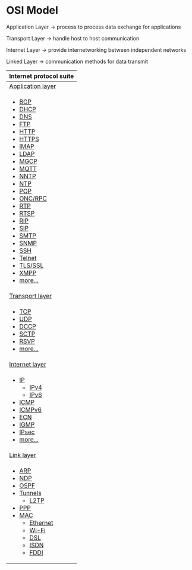 # OSI Model

Application Layer -&gt; process to process data exchange for applications 

Transport Layer -&gt; handle host to host communication 

Internet Layer -&gt; provide internetworking between independent networks

Linked Layer -&gt; communication methods for data transmit





<table>
  <thead>
    <tr>
      <th style="text-align:left">Internet protocol suite</th>
    </tr>
  </thead>
  <tbody>
    <tr>
      <td style="text-align:left"><a href="https://en.wikipedia.org/wiki/Application_layer">Application layer</a>
      </td>
    </tr>
    <tr>
      <td style="text-align:left">
        <ul>
          <li><a href="https://en.wikipedia.org/wiki/Border_Gateway_Protocol">BGP</a>
          </li>
          <li><a href="https://en.wikipedia.org/wiki/Dynamic_Host_Configuration_Protocol">DHCP</a>
          </li>
          <li><a href="https://en.wikipedia.org/wiki/Domain_Name_System">DNS</a>
          </li>
          <li><a href="https://en.wikipedia.org/wiki/File_Transfer_Protocol">FTP</a>
          </li>
          <li><a href="https://en.wikipedia.org/wiki/Hypertext_Transfer_Protocol">HTTP</a>
          </li>
          <li><a href="https://en.wikipedia.org/wiki/HTTPS">HTTPS</a>
          </li>
          <li><a href="https://en.wikipedia.org/wiki/Internet_Message_Access_Protocol">IMAP</a>
          </li>
          <li><a href="https://en.wikipedia.org/wiki/Lightweight_Directory_Access_Protocol">LDAP</a>
          </li>
          <li><a href="https://en.wikipedia.org/wiki/Media_Gateway_Control_Protocol">MGCP</a>
          </li>
          <li><a href="https://en.wikipedia.org/wiki/MQTT">MQTT</a>
          </li>
          <li><a href="https://en.wikipedia.org/wiki/Network_News_Transfer_Protocol">NNTP</a>
          </li>
          <li><a href="https://en.wikipedia.org/wiki/Network_Time_Protocol">NTP</a>
          </li>
          <li><a href="https://en.wikipedia.org/wiki/Post_Office_Protocol">POP</a>
          </li>
          <li><a href="https://en.wikipedia.org/wiki/Open_Network_Computing_Remote_Procedure_Call">ONC/RPC</a>
          </li>
          <li><a href="https://en.wikipedia.org/wiki/Real-time_Transport_Protocol">RTP</a>
          </li>
          <li><a href="https://en.wikipedia.org/wiki/Real_Time_Streaming_Protocol">RTSP</a>
          </li>
          <li><a href="https://en.wikipedia.org/wiki/Routing_Information_Protocol">RIP</a>
          </li>
          <li><a href="https://en.wikipedia.org/wiki/Session_Initiation_Protocol">SIP</a>
          </li>
          <li><a href="https://en.wikipedia.org/wiki/Simple_Mail_Transfer_Protocol">SMTP</a>
          </li>
          <li><a href="https://en.wikipedia.org/wiki/Simple_Network_Management_Protocol">SNMP</a>
          </li>
          <li><a href="https://en.wikipedia.org/wiki/Secure_Shell">SSH</a>
          </li>
          <li><a href="https://en.wikipedia.org/wiki/Telnet">Telnet</a>
          </li>
          <li><a href="https://en.wikipedia.org/wiki/Transport_Layer_Security">TLS/SSL</a>
          </li>
          <li><a href="https://en.wikipedia.org/wiki/XMPP">XMPP</a>
          </li>
          <li><a href="https://en.wikipedia.org/wiki/Category:Application_layer_protocols">more...</a>
          </li>
        </ul>
      </td>
    </tr>
    <tr>
      <td style="text-align:left"><a href="https://en.wikipedia.org/wiki/Transport_layer">Transport layer</a>
      </td>
    </tr>
    <tr>
      <td style="text-align:left">
        <ul>
          <li><a href="https://en.wikipedia.org/wiki/Transmission_Control_Protocol">TCP</a>
          </li>
          <li><a href="https://en.wikipedia.org/wiki/User_Datagram_Protocol">UDP</a>
          </li>
          <li><a href="https://en.wikipedia.org/wiki/Datagram_Congestion_Control_Protocol">DCCP</a>
          </li>
          <li><a href="https://en.wikipedia.org/wiki/Stream_Control_Transmission_Protocol">SCTP</a>
          </li>
          <li><a href="https://en.wikipedia.org/wiki/Resource_Reservation_Protocol">RSVP</a>
          </li>
          <li><a href="https://en.wikipedia.org/wiki/Category:Transport_layer_protocols">more...</a>
          </li>
        </ul>
      </td>
    </tr>
    <tr>
      <td style="text-align:left"><a href="https://en.wikipedia.org/wiki/Internet_layer">Internet layer</a>
      </td>
    </tr>
    <tr>
      <td style="text-align:left">
        <ul>
          <li><a href="https://en.wikipedia.org/wiki/Internet_Protocol">IP</a> 
            <ul>
              <li><a href="https://en.wikipedia.org/wiki/IPv4">IPv4</a>
              </li>
              <li><a href="https://en.wikipedia.org/wiki/IPv6">IPv6</a>
              </li>
            </ul>
          </li>
          <li><a href="https://en.wikipedia.org/wiki/Internet_Control_Message_Protocol">ICMP</a>
          </li>
          <li><a href="https://en.wikipedia.org/wiki/Internet_Control_Message_Protocol_for_IPv6">ICMPv6</a>
          </li>
          <li><a href="https://en.wikipedia.org/wiki/Explicit_Congestion_Notification">ECN</a>
          </li>
          <li><a href="https://en.wikipedia.org/wiki/Internet_Group_Management_Protocol">IGMP</a>
          </li>
          <li><a href="https://en.wikipedia.org/wiki/IPsec">IPsec</a>
          </li>
          <li><a href="https://en.wikipedia.org/wiki/Category:Internet_layer_protocols">more...</a>
          </li>
        </ul>
      </td>
    </tr>
    <tr>
      <td style="text-align:left"><a href="https://en.wikipedia.org/wiki/Link_layer">Link layer</a>
      </td>
    </tr>
    <tr>
      <td style="text-align:left">
        <ul>
          <li><a href="https://en.wikipedia.org/wiki/Address_Resolution_Protocol">ARP</a>
          </li>
          <li><a href="https://en.wikipedia.org/wiki/Neighbor_Discovery_Protocol">NDP</a>
          </li>
          <li><a href="https://en.wikipedia.org/wiki/Open_Shortest_Path_First">OSPF</a>
          </li>
          <li><a href="https://en.wikipedia.org/wiki/Tunneling_protocol">Tunnels</a> 
            <ul>
              <li><a href="https://en.wikipedia.org/wiki/Layer_2_Tunneling_Protocol">L2TP</a>
              </li>
            </ul>
          </li>
          <li><a href="https://en.wikipedia.org/wiki/Point-to-Point_Protocol">PPP</a>
          </li>
          <li><a href="https://en.wikipedia.org/wiki/Medium_access_control">MAC</a> 
            <ul>
              <li><a href="https://en.wikipedia.org/wiki/Ethernet">Ethernet</a>
              </li>
              <li><a href="https://en.wikipedia.org/wiki/Wi-Fi">Wi-Fi</a>
              </li>
              <li><a href="https://en.wikipedia.org/wiki/Digital_subscriber_line">DSL</a>
              </li>
              <li><a href="https://en.wikipedia.org/wiki/Integrated_Services_Digital_Network">ISDN</a>
              </li>
              <li><a href="https://en.wikipedia.org/wiki/Fiber_Distributed_Data_Interface">FDDI</a>
              </li>
            </ul>
          </li>
        </ul>
      </td>
    </tr>
  </tbody>
</table>